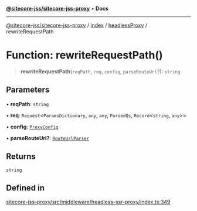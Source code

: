[**@sitecore-jss/sitecore-jss-proxy**](../../../../README.md) • **Docs**

***

[@sitecore-jss/sitecore-jss-proxy](../../../../README.md) / [index](../../../README.md) / [headlessProxy](../README.md) / rewriteRequestPath

# Function: rewriteRequestPath()

> **rewriteRequestPath**(`reqPath`, `req`, `config`, `parseRouteUrl`?): `string`

## Parameters

• **reqPath**: `string`

• **req**: `Request`\<`ParamsDictionary`, `any`, `any`, `ParsedQs`, `Record`\<`string`, `any`\>\>

• **config**: [`ProxyConfig`](../interfaces/ProxyConfig.md)

• **parseRouteUrl?**: [`RouteUrlParser`](../../../type-aliases/RouteUrlParser.md)

## Returns

`string`

## Defined in

[sitecore-jss-proxy/src/middleware/headless-ssr-proxy/index.ts:349](https://github.com/Sitecore/jss/blob/ff400466a8d16483c667d9a837e1247d6192035e/packages/sitecore-jss-proxy/src/middleware/headless-ssr-proxy/index.ts#L349)
